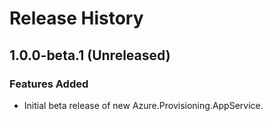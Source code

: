 # Release History

## 1.0.0-beta.1 (Unreleased)

### Features Added

- Initial beta release of new Azure.Provisioning.AppService.